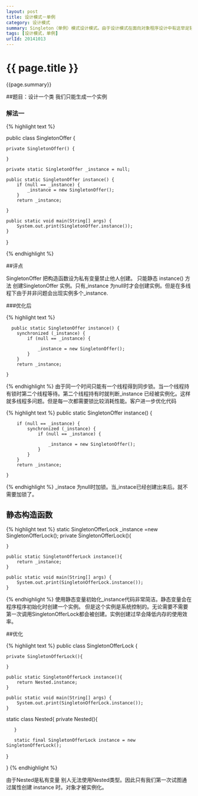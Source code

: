 ```yaml
---
layout: post
title: 设计模式－单例
category: 设计模式
summary: Singleton（单例）模式设计模式。由于设计模式在面向对象程序设计中有这举足轻重单作用。一些公司面试过程中很多公司都喜欢问一些设计模式相关问题。Singleton 是唯一一个能够用短短几十行代码完成都设计模式。因此singleton的类型的是一个很常见的面试题。
tags: [设计模式，单例]
urlId: 20141013
---
```


{{ page.title }}
================

{{page.summary}}


##题目：设计一个类 我们只能生成一个实例
  
### 解法一

  {% highlight text %}

public class SingletonOffer {

    private SingletonOffer() {

    }

    private static SingletonOffer _instance = null;

    public static SingletonOffer instance() {
        if (null == _instance) {
            _instance = new SingletonOffer();
        }
        return _instance;

    }

    public static void main(String[] args) {
        System.out.print(SingletonOffer.instance());
    }

}

{% endhighlight %}

##评点
	
   SingletonOffer 把构造函数设为私有变量禁止他人创建。 只能静态 instance() 方法 创建SingletonOffer 实例。只有_instance 为null时才会创建实例。但是在多线程下由于并非问题会出现实例多个_instance.
   

###优化后

{% highlight text %}

      public static SingletonOffer instance() {
        synchronized (_instance) {
            if (null == _instance) {

                _instance = new SingletonOffer();
            }
        }
        return _instance;

    }
    
{% endhighlight %}
  由于同一个时间只能有一个线程得到同步锁。当一个线程持有锁时第二个线程等待。第二个线程持有时就判断_instance 已经被实例化。这样就多线程多问题。但是每一次都需要锁比较消耗性能。客户进一步优化代码



{% highlight text %}
   public static SingletonOffer instance() {

        if (null == _instance) {
            synchronized (_instance) {
                if (null == _instance) {

                    _instance = new SingletonOffer();
                }
            }
        }
        return _instance;

    }
{% endhighlight %}
_instace 为null时加锁。当_instace已经创建出来后。就不需要加锁了。


## 静态构造函数


{% highlight text %}
 static SingletonOfferLock _instance =new SingletonOfferLock();
    private SingletonOfferLock(){

    }

    public static SingletonOfferLock instance(){
        return _instance;
    }

    public static void main(String[] args) {
        System.out.print(SingletonOfferLock.instance());
    }
{% endhighlight %}
  使用静态变量初始化_instance代码非常简洁。静态变量会在程序程序初始化时创建一个实例。 但是这个实例是系统控制的。无论需要不需要第一次调用SingletonOfferLock都会被创建。实例创建过早会降低内存的使用效率。
 

##优化


{% highlight text %}
public class SingletonOfferLock {


    private SingletonOfferLock(){

    }

    public static SingletonOfferLock instance(){
        return Nested.instance;
    }

    public static void main(String[] args) {
        System.out.print(SingletonOfferLock.instance());
    }

   static class Nested{
       private  Nested(){

       }

       static final SingletonOfferLock instance = new SingletonOfferLock();
   }

}
{% endhighlight %}

由于Nested是私有变量 别人无法使用Nested类型。因此只有我们第一次试图通过属性创建 instance 时。对象才被实例化。
